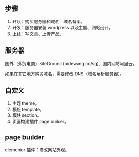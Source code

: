 ## 步骤
1. 环境：购买服务器和域名、域名备案。
2. 开发：服务器安装 wordpress 以及主题、网站设计。
3. 上线：写文章、上传产品。

## 服务器
国外（外贸电商）SiteGround (bidewang.co/sg)、国内网站阿里云。

如果在其它地方购买域名，需要修改 DNS（域名解析服务器）。


## 自定义
1. 主题 theme。
2. 模板 template。
3. 模块 section。
4. 页面构建插件 page builder。

## page builder
elementor 插件：修改网站外观。